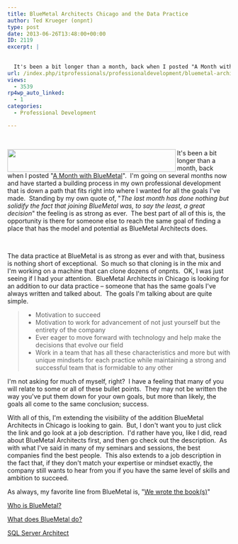 ```yaml
---
title: BlueMetal Architects Chicago and the Data Practice
author: Ted Krueger (onpnt)
type: post
date: 2013-06-26T13:48:00+00:00
ID: 2119
excerpt: |
   
  
  It's been a bit longer than a month, back when I posted "A Month with BlueMetal".  I'm going on several months now and have started a building process in my own professional development that is down a path that fits right into where I wanted for al&hellip;
url: /index.php/itprofessionals/professionaldevelopment/bluemetal-architects-chicago-and-the/
views:
  - 3539
rp4wp_auto_linked:
  - 1
categories:
  - Professional Development

---
```

 

<div class="image_block">
  <a href="/media/blogs/All/index.png?mtime=1372254455"><img src="https://lessthandot.z19.web.core.windows.net/wp-content/uploads/blogs/All/index.png?mtime=1372254455" alt="" width="380" height="51" align="left" /></a>
</div>

It's been a bit longer than a month, back when I posted "<a href="/index.php/ITProfessionals/ProfessionalDevelopment/a-month-with-bluemetal" target="_blank">A Month with BlueMetal</a>".  I'm going on several months now and have started a building process in my own professional development that is down a path that fits right into where I wanted for all the goals I've made.  Standing by my own quote of, "_The last month has done nothing but solidify the fact that joining BlueMetal was, to say the least, a great decision_" the feeling is as strong as ever.  The best part of all of this is, the opportunity is there for someone else to reach the same goal of finding a place that has the model and potential as BlueMetal Architects does.

 

The data practice at BlueMetal is as strong as ever and with that, business is nothing short of exceptional.  So much so that cloning is in the mix and I'm working on a machine that can clone dozens of onpnts.  OK, I was just seeing if I had your attention.  BlueMetal Architects in Chicago is looking for an addition to our data practice – someone that has the same goals I've always written and talked about.  The goals I'm talking about are quite simple.



>   * Motivation to succeed
>   * Motivation to work for advancement of not just yourself but the entirety of the company
>   * Ever eager to move forward with technology and help make the decisions that evolve our field
>   * Work in a team that has all these characteristics and more but with unique mindsets for each practice while maintaining a strong and successful team that is formidable to any other 

I'm not asking for much of myself, right?  I have a feeling that many of you will relate to some or all of these bullet points.  They may not be written the way you've put them down for your own goals, but more than likely, the goals all come to the same conclusion; success.

With all of this, I'm extending the visibility of the addition BlueMetal Architects in Chicago is looking to gain.  But, I don't want you to just click the link and go look at a job description.  I'd rather have you, like I did, read about BlueMetal Architects first, and then go check out the description.  As with what I've said in many of my seminars and sessions, the best companies find the best people.  This also extends to a job description in the fact that, if they don't match your expertise or mindset exactly, the company still wants to hear from you if you have the same level of skills and ambition to succeed.

As always, my favorite line from BlueMetal is, "<a href="http://www.bluemetal.com/#people" target="_blank">We wrote the book(s)</a>"

<a href="http://www.bluemetal.com/#story" target="_blank">Who is BlueMetal?</a>

<a href="http://www.bluemetal.com/#what" target="_blank">What does BlueMetal do?</a>

<a href="http://bluemetal.theresumator.com/apply/6h9rj0/SQL-Server-DW-BI-Architect.html" target="_blank">SQL Server Architect</a>